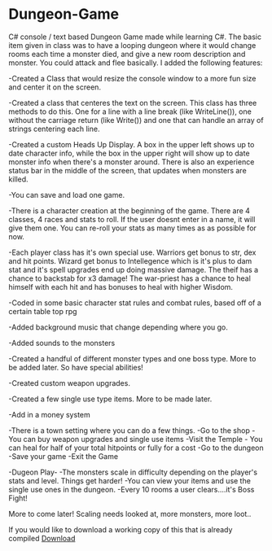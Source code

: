 # Dungeon-Game

C# console / text based Dungeon Game made while learning C#. The basic item given in class was to have a looping 
dungeon where it would change rooms each time a monster died, and give a new room description and monster. 
You could attack and flee basically. I added the following features:

-Created a Class that would resize the console window to a more fun size and center it on the screen.

-Created a class that centeres the text on the screen. This class has three methods to do this. One for a line
 with a line break (like WriteLine()), one without the carriage return (like Write()) and one that can handle
 an array of strings centering each line.
 
-Created a custom Heads Up Display. A box in the upper left shows up to date character info, while the box 
 in the upper right will show up to date monster info when there's a monster around. There is also an
 experience status bar in the middle of the screen, that updates when monsters are killed.
  
-You can save and load one game.

-There is a character creation at the beginning of the game. There are 4 classes, 4 races and stats to roll.
 If the user doesnt enter in a name, it will give them one. You can re-roll your stats as many times as 
 as possible for now.
 
 -Each player class has it's own special use. Warriors get bonus to str, dex and hit points.
  Wizard get bonus to Intellegence which is it's plus to dam stat and it's spell upgrades end up doing
  massive damage. The theif has a chance to backstab for x3 damage! The war-priest has a chance to
  heal himself with each hit and has bonuses to heal with higher Wisdom.
 
-Coded in some basic character stat rules and combat rules, based off of a certain table top rpg

-Added background music that change depending where you go.

-Added sounds to the monsters

-Created a handful of different monster types and one boss type. More to be added later. So have special abilities!

-Created custom weapon upgrades.

-Created a few single use type items. More to be made later.

-Add in a money system

-There is a town setting where you can do a few things. 
    -Go to the shop - You can buy weapon upgrades and single use items
    -Visit the Temple - You can heal for half of your total hitpoints or fully for a cost
    -Go to the dungeon
    -Save your game
    -Exit the Game
    
-Dugeon Play-
  -The monsters scale in difficulty depending on the player's stats and level. Things get harder!
  -You can view your items and use the single use ones in the dungeon.
  -Every 10 rooms a user clears....it's Boss Fight!
  
  More to come later! Scaling needs looked at, more monsters, more loot..
  
  If you would like to download a working copy of this that is already compiled
  [Download](http://www.thelentzcode.com/files/DungeonQuest.zip)
